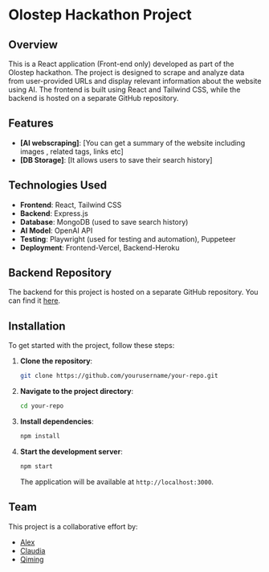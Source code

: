 # Olostep Hackathon Project

## Overview

This is a React application (Front-end only) developed as part of the Olostep hackathon. The project is designed to scrape and analyze data from user-provided URLs and display relevant information about the website using AI. The frontend is built using React and Tailwind CSS, while the backend is hosted on a separate GitHub repository.

## Features

- **[AI webscraping]**: [You can get a summary of the website including images , related tags, links etc]
- **[DB Storage]**: [It allows users to save their search history]

## Technologies Used

- **Frontend**: React, Tailwind CSS
- **Backend**: Express.js
- **Database**: MongoDB (used to save search history)
- **AI Model**: OpenAI API
- **Testing**: Playwright (used for testing and automation), Puppeteer
- **Deployment**: Frontend-Vercel, Backend-Heroku 

## Backend Repository

The backend for this project is hosted on a separate GitHub repository. You can find it [here](https://github.com/alexjamesmx/Olostep-Hackathon.git).

## Installation

To get started with the project, follow these steps:

1. **Clone the repository**:
    ```bash
    git clone https://github.com/yourusername/your-repo.git
    ```

2. **Navigate to the project directory**:
    ```bash
    cd your-repo
    ```

3. **Install dependencies**:
    ```bash
    npm install
    ```

4. **Start the development server**:
    ```bash
    npm start
    ```

    The application will be available at `http://localhost:3000`.

## Team

This project is a collaborative effort by:

- [Alex](https://github.com/alexjamesmx)
- [Claudia](https://github.com/Fl4utia)
- [Qiming](https://github.com/qimingliu1021)

